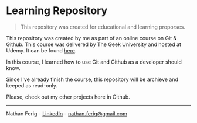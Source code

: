 # Learning Repository

> This repository was created for educational and learning proporses.

This repository was created by me as part of an online course on Git & Github. This course was delivered by The Geek University and hosted at Udemy. It can be found [here](https://www.udemy.com/course/curso-de-git-e-github-essencial/ "Git & Github essencial para o desenvolvedor").

In this course, I learned how to use Git and Github as a developer should know. 

Since I've already finish the course, this repository will be archieve and keeped as read-only.

Please, check out my other projects here in Github.

---

Nathan Ferig - [LinkedIn](https://www.linkedin.com/in/nathanferig/ "LinkedIn") - nathan.ferig@gmail.com

